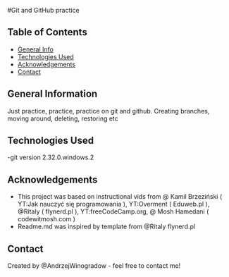 #Git and GitHub practice

## Table of Contents
* [General Info](#general-information)
* [Technologies Used](#technologies-used)
* [Acknowledgements](#acknowledgements)
* [Contact](#contact)



## General Information
Just practice, practice, practice on git and github. Creating branches, moving around, deleting, restoring etc

## Technologies Used

-git version 2.32.0.windows.2


## Acknowledgements

- This project was based on instructional vids from @ Kamil Brzeziński ( YT:Jak nauczyć się programowania ), YT:Overment ( Eduweb.pl ), @Ritaly ( flynerd.pl ), YT:freeCodeCamp.org, @ Mosh Hamedani ( codewitmosh.com )
- Readme.md was inspired by template from @Ritaly flynerd.pl


## Contact
Created by @AndrzejWinogradow - feel free to contact me!


